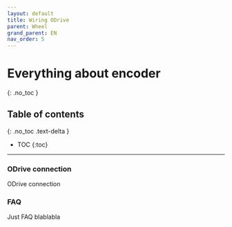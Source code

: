 ```yaml
---
layout: default
title: Wiring ODrive
parent: Wheel
grand_parent: EN
nav_order: 5
---
```


# Everything about encoder
{: .no_toc }

## Table of contents
{: .no_toc .text-delta }

- TOC
  {:toc}

---

### ODrive connection
ODrive connection

### FAQ
Just FAQ blablabla